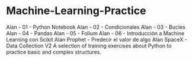 # Machine-Learning-Practice
Alan - 01 - Python Notebook
Alan - 02 - Condicionales
Alan - 03 - Bucles
Alan - 04 - Pandas
Alan - 05 - Folium
Alan - 06 - Introducción a Machine Learning con Scikit
Alan Prophet - Predecir el valor de algo
Alan SpaceX - Data Collection V2
A selection of training exercises about Python to practice basic and complex structures.
